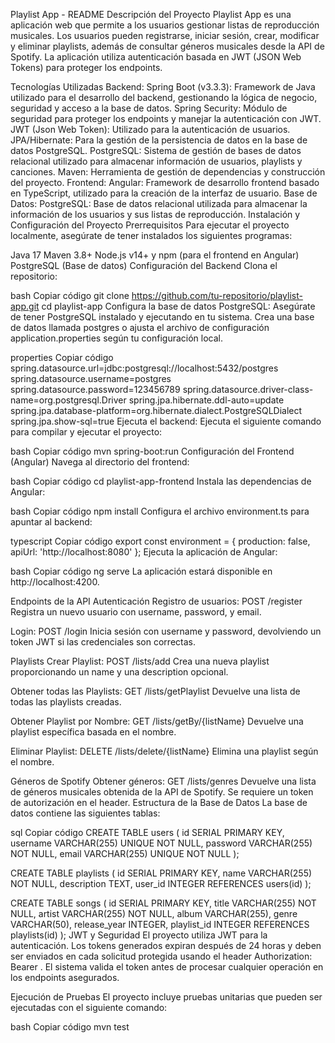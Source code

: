 Playlist App - README
Descripción del Proyecto
Playlist App es una aplicación web que permite a los usuarios gestionar listas de reproducción musicales. Los usuarios pueden registrarse, iniciar sesión, crear, modificar y eliminar playlists, además de consultar géneros musicales desde la API de Spotify. La aplicación utiliza autenticación basada en JWT (JSON Web Tokens) para proteger los endpoints.

Tecnologías Utilizadas
Backend:
Spring Boot (v3.3.3): Framework de Java utilizado para el desarrollo del backend, gestionando la lógica de negocio, seguridad y acceso a la base de datos.
Spring Security: Módulo de seguridad para proteger los endpoints y manejar la autenticación con JWT.
JWT (Json Web Token): Utilizado para la autenticación de usuarios.
JPA/Hibernate: Para la gestión de la persistencia de datos en la base de datos PostgreSQL.
PostgreSQL: Sistema de gestión de bases de datos relacional utilizado para almacenar información de usuarios, playlists y canciones.
Maven: Herramienta de gestión de dependencias y construcción del proyecto.
Frontend:
Angular: Framework de desarrollo frontend basado en TypeScript, utilizado para la creación de la interfaz de usuario.
Base de Datos:
PostgreSQL: Base de datos relacional utilizada para almacenar la información de los usuarios y sus listas de reproducción.
Instalación y Configuración del Proyecto
Prerrequisitos
Para ejecutar el proyecto localmente, asegúrate de tener instalados los siguientes programas:

Java 17
Maven 3.8+
Node.js v14+ y npm (para el frontend en Angular)
PostgreSQL (Base de datos)
Configuración del Backend
Clona el repositorio:

bash
Copiar código
git clone https://github.com/tu-repositorio/playlist-app.git
cd playlist-app
Configura la base de datos PostgreSQL:
Asegúrate de tener PostgreSQL instalado y ejecutando en tu sistema. Crea una base de datos llamada postgres o ajusta el archivo de configuración application.properties según tu configuración local.

properties
Copiar código
spring.datasource.url=jdbc:postgresql://localhost:5432/postgres
spring.datasource.username=postgres
spring.datasource.password=123456789
spring.datasource.driver-class-name=org.postgresql.Driver
spring.jpa.hibernate.ddl-auto=update
spring.jpa.database-platform=org.hibernate.dialect.PostgreSQLDialect
spring.jpa.show-sql=true
Ejecuta el backend:
Ejecuta el siguiente comando para compilar y ejecutar el proyecto:

bash
Copiar código
mvn spring-boot:run
Configuración del Frontend (Angular)
Navega al directorio del frontend:

bash
Copiar código
cd playlist-app-frontend
Instala las dependencias de Angular:

bash
Copiar código
npm install
Configura el archivo environment.ts para apuntar al backend:

typescript
Copiar código
export const environment = {
  production: false,
  apiUrl: 'http://localhost:8080'
};
Ejecuta la aplicación de Angular:

bash
Copiar código
ng serve
La aplicación estará disponible en http://localhost:4200.

Endpoints de la API
Autenticación
Registro de usuarios:
POST /register
Registra un nuevo usuario con username, password, y email.

Login:
POST /login
Inicia sesión con username y password, devolviendo un token JWT si las credenciales son correctas.

Playlists
Crear Playlist:
POST /lists/add
Crea una nueva playlist proporcionando un name y una description opcional.

Obtener todas las Playlists:
GET /lists/getPlaylist
Devuelve una lista de todas las playlists creadas.

Obtener Playlist por Nombre:
GET /lists/getBy/{listName}
Devuelve una playlist específica basada en el nombre.

Eliminar Playlist:
DELETE /lists/delete/{listName}
Elimina una playlist según el nombre.

Géneros de Spotify
Obtener géneros:
GET /lists/genres
Devuelve una lista de géneros musicales obtenida de la API de Spotify. Se requiere un token de autorización en el header.
Estructura de la Base de Datos
La base de datos contiene las siguientes tablas:

sql
Copiar código
CREATE TABLE users (
    id SERIAL PRIMARY KEY,
    username VARCHAR(255) UNIQUE NOT NULL,
    password VARCHAR(255) NOT NULL,
    email VARCHAR(255) UNIQUE NOT NULL
);

CREATE TABLE playlists (
    id SERIAL PRIMARY KEY,
    name VARCHAR(255) NOT NULL,
    description TEXT,
    user_id INTEGER REFERENCES users(id)
);

CREATE TABLE songs (
    id SERIAL PRIMARY KEY,
    title VARCHAR(255) NOT NULL,
    artist VARCHAR(255) NOT NULL,
    album VARCHAR(255),
    genre VARCHAR(50),
    release_year INTEGER,
    playlist_id INTEGER REFERENCES playlists(id)
);
JWT y Seguridad
El proyecto utiliza JWT para la autenticación. Los tokens generados expiran después de 24 horas y deben ser enviados en cada solicitud protegida usando el header Authorization: Bearer <token>. El sistema valida el token antes de procesar cualquier operación en los endpoints asegurados.

Ejecución de Pruebas
El proyecto incluye pruebas unitarias que pueden ser ejecutadas con el siguiente comando:

bash
Copiar código
mvn test
